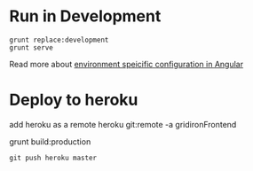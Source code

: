  # Run in Development

```
grunt replace:development
grunt serve
```
Read more about [environment speicific configuration in Angular](http://newtriks.com/2013/11/29/environment-specific-configuration-in-angularjs-using-grunt)


# Deploy to heroku

add heroku as a remote
heroku git:remote -a gridironFrontend


grunt build:production
```
git push heroku master
```